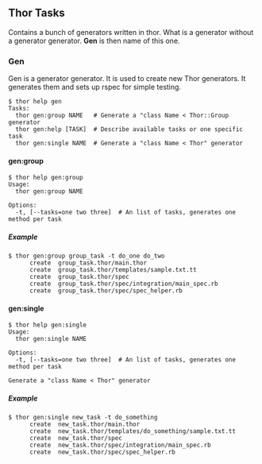 ## Thor Tasks

Contains a bunch of generators written in thor. What is a generator
without a generator generator. **Gen** is then name of this one.

### Gen

Gen is a generator generator. It is used to create new Thor
generators. It generates them and sets up rspec for simple testing.

    $ thor help gen
    Tasks:
      thor gen:group NAME   # Generate a "class Name < Thor::Group generator
      thor gen:help [TASK]  # Describe available tasks or one specific task
      thor gen:single NAME  # Generate a "class Name < Thor" generator


#### gen:group

    $ thor help gen:group
    Usage:
      thor gen:group NAME

    Options:
      -t, [--tasks=one two three]  # An list of tasks, generates one method per task


##### Example
    $ thor gen:group group_task -t do_one do_two
          create  group_task.thor/main.thor
          create  group_task.thor/templates/sample.txt.tt
          create  group_task.thor/spec
          create  group_task.thor/spec/integration/main_spec.rb
          create  group_task.thor/spec/spec_helper.rb


#### gen:single

    $ thor help gen:single
    Usage:
      thor gen:single NAME

    Options:
      -t, [--tasks=one two three]  # An list of tasks, generates one method per task

    Generate a "class Name < Thor" generator


##### Example

    $ thor gen:single new_task -t do_something
          create  new_task.thor/main.thor
          create  new_task.thor/templates/do_something/sample.txt.tt
          create  new_task.thor/spec
          create  new_task.thor/spec/integration/main_spec.rb
          create  new_task.thor/spec/spec_helper.rb

